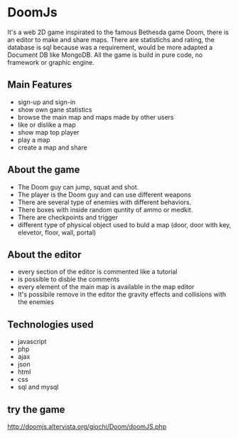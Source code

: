 # DoomJs
It's a web 2D game inspirated to the famous Bethesda game Doom, there is an editor to make and share maps. 
There are statistichs and rating, the database is sql because was a requirement, would be more adapted a Document DB like MongoDB.
All the game is build in pure code, no framework or graphic engine.

## Main Features
* sign-up and sign-in
* show own gane statistics
* browse the main map and maps made by other users
* like or dislike a map
* show map top player
* play a map
* create a map and share

## About the game
* The Doom guy can jump, squat and shot.
* The player is the Doom guy and can use different weapons
* There are several type of enemies with different behaviors.
* There boxes with inside random quntity of ammo or medkit.
* There are checkpoints and trigger
* different type of physical object used to buld a map (door, door with key, elevetor, floor, wall, portal)

## About the editor
* every section of the editor is commented like a tutorial
* is possible to disble the comments
* every element of the main map is available in the map editor
* It's possibile remove in the editor the gravity effects and collisions with the enemies

## Technologies used
* javascript
* php
* ajax
* json
* html
* css
* sql and mysql

## try the game
http://doomjs.altervista.org/giochi/Doom/doomJS.php

